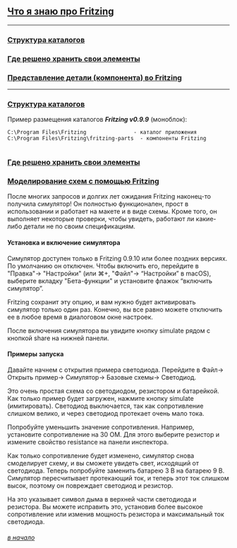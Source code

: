 ## [Что я знаю про Fritzing](#)

---

### [Cтруктура каталогов](#%D1%81%D1%82%D1%80%D1%83%D0%BA%D1%82%D1%83%D1%80%D0%B0-%D0%BA%D0%B0%D1%82%D0%B0%D0%BB%D0%BE%D0%B3%D0%BE%D0%B2)

### [Гдe решено хранить свои элементы](#%D0%B3%D0%B4%D0%B5-%D1%80%D0%B5%D1%88%D0%B5%D0%BD%D0%BE-%D1%85%D1%80%D0%B0%D0%BD%D0%B8%D1%82%D1%8C-%D1%81%D0%B2%D0%BE%D0%B8-%D1%8D%D0%BB%D0%B5%D0%BC%D0%B5%D0%BD%D1%82%D1%8B)

### [Представление детали (компонента) во Fritzing](Part-file-format/Part-file-format.md)

---

### [Структура каталогов](#)

Пример размещения каталогов ***Fritzing v0.9.9*** (моноблок):
```
C:\Program Files\Fritzing               - каталог приложения
C:\Program Files\Fritzing\fritzing-parts  - компоненты Fritzing


```

### [Где решено хранить свои элементы](#)


### [Моделирование схем с помощью Fritzing](https://blog.fritzing.org/2022/06/27/Simulating-Circuits-with-Fritzing)

После многих запросов и долгих лет ожидания Fritzing наконец-то получила симулятор! Он полностью функционален, прост в использовании и работает на макете и в виде схемы. Кроме того, он выполняет некоторые проверки, чтобы увидеть, работают ли какие-либо детали не по своим спецификациям.

#### Установка и включение симулятора

Симулятор доступен только в Fritzing 0.9.10 или более поздних версиях. По умолчанию он отключен. Чтобы включить его, перейдите в "Правка"-> "Настройки" (или ⌘+, "Файл"-> “Настройки” в macOS), выберите вкладку "Бета-функции" и установите флажок “включить симулятор”. 

Fritzing сохранит эту опцию, и вам нужно будет активировать симулятор только один раз. Конечно, вы все равно можете отключить ее в любое время в диалоговом окне настроек.

После включения симулятора вы увидите кнопку simulate рядом с кнопкой share на нижней панели.

#### Примеры запуска

Давайте начнем с открытия примера светодиода. Перейдите в Файл-> Открыть пример-> Симулятор-> Базовые схемы-> Светодиод.

Это очень простая схема со светодиодом, резистором и батарейкой. Как только пример будет загружен, нажмите кнопку simulate (имитировать). Светодиод выключается, так как сопротивление слишком велико, и через светодиод протекает очень мало тока. 

Попробуйте уменьшить значение сопротивления. Например, установите сопротивление на 30 ОМ. Для этого выберите резистор и измените свойство resistance на панели инспектора. 

Как только сопротивление будет изменено, симулятор снова смоделирует схему, и вы сможете увидеть свет, исходящий от светодиода. Теперь попробуйте заменить батарею 3 В на батарею 9 В. Симулятор пересчитывает протекающий ток, и теперь этот ток слишком высок, поэтому он повреждает светодиод и резистор. 

На это указывает символ дыма в верхней части светодиода и резистора. Вы можете исправить это, установив более высокое сопротивление или изменив мощность резистора и максимальный ток светодиода.

###### [в начало](#%D1%87%D1%82%D0%BE-%D1%8F-%D0%B7%D0%BD%D0%B0%D1%8E-%D0%BF%D1%80%D0%BE-fritzing)